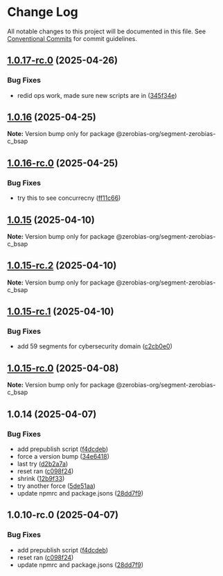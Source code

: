 # Change Log

All notable changes to this project will be documented in this file.
See [Conventional Commits](https://conventionalcommits.org) for commit guidelines.

## [1.0.17-rc.0](https://github.com/zerobias-org/segment/compare/@zerobias-org/segment-zerobias-c_bsap@1.0.16...@zerobias-org/segment-zerobias-c_bsap@1.0.17-rc.0) (2025-04-26)


### Bug Fixes

* redid ops work, made sure new scripts are in ([345f34e](https://github.com/zerobias-org/segment/commit/345f34ec926029dc141943b3e321676adb4a2888))





## [1.0.16](https://github.com/zerobias-org/segment/compare/@zerobias-org/segment-zerobias-c_bsap@1.0.16-rc.0...@zerobias-org/segment-zerobias-c_bsap@1.0.16) (2025-04-25)

**Note:** Version bump only for package @zerobias-org/segment-zerobias-c_bsap





## [1.0.16-rc.0](https://github.com/zerobias-org/segment/compare/@zerobias-org/segment-zerobias-c_bsap@1.0.15...@zerobias-org/segment-zerobias-c_bsap@1.0.16-rc.0) (2025-04-25)


### Bug Fixes

* try this to see concurrecny ([ff11c66](https://github.com/zerobias-org/segment/commit/ff11c66d67cb9f185098fd640d4139178d29ae22))





## [1.0.15](https://github.com/zerobias-org/segment/compare/@zerobias-org/segment-zerobias-c_bsap@1.0.15-rc.2...@zerobias-org/segment-zerobias-c_bsap@1.0.15) (2025-04-10)

**Note:** Version bump only for package @zerobias-org/segment-zerobias-c_bsap





## [1.0.15-rc.2](https://github.com/zerobias-org/segment/compare/@zerobias-org/segment-zerobias-c_bsap@1.0.15-rc.1...@zerobias-org/segment-zerobias-c_bsap@1.0.15-rc.2) (2025-04-10)

**Note:** Version bump only for package @zerobias-org/segment-zerobias-c_bsap





## [1.0.15-rc.1](https://github.com/zerobias-org/segment/compare/@zerobias-org/segment-zerobias-c_bsap@1.0.15-rc.0...@zerobias-org/segment-zerobias-c_bsap@1.0.15-rc.1) (2025-04-10)


### Bug Fixes

* add 59 segments for cybersecurity domain ([c2cb0e0](https://github.com/zerobias-org/segment/commit/c2cb0e0c1f1eabb51d7f5a6ae6db98c1516fcdbe))





## [1.0.15-rc.0](https://github.com/zerobias-org/segment/compare/@zerobias-org/segment-zerobias-c_bsap@1.0.14...@zerobias-org/segment-zerobias-c_bsap@1.0.15-rc.0) (2025-04-08)

**Note:** Version bump only for package @zerobias-org/segment-zerobias-c_bsap





## 1.0.14 (2025-04-07)


### Bug Fixes

* add prepublish  script ([f4dcdeb](https://github.com/zerobias-org/segment/commit/f4dcdebd8680d01e015ebc89587a9f70d641afe4))
* force a version bump ([34e6418](https://github.com/zerobias-org/segment/commit/34e6418d078a9f5caf40c511a89dcf0bdb606dc7))
* last try ([d2b2a7a](https://github.com/zerobias-org/segment/commit/d2b2a7afeca45e2d7ca0beaa1e1bed46a09a82c4))
* reset ran ([c098f24](https://github.com/zerobias-org/segment/commit/c098f240eaf5c840d8c595e05e0ad4eee510fe71))
* shrink ([12b9f33](https://github.com/zerobias-org/segment/commit/12b9f3366b3d0b69018a20f5b5f01d86ad87753f))
* try another force ([5de51aa](https://github.com/zerobias-org/segment/commit/5de51aa6220d857f3e235e2a0c7557b40ee8e5e3))
* update npmrc and package.jsons ([28dd7f9](https://github.com/zerobias-org/segment/commit/28dd7f9ea06676c82b88aabf586f5bb6b974bf3b))





## 1.0.10-rc.0 (2025-04-07)


### Bug Fixes

* add prepublish  script ([f4dcdeb](https://github.com/zerobias-org/segment/commit/f4dcdebd8680d01e015ebc89587a9f70d641afe4))
* reset ran ([c098f24](https://github.com/zerobias-org/segment/commit/c098f240eaf5c840d8c595e05e0ad4eee510fe71))
* update npmrc and package.jsons ([28dd7f9](https://github.com/zerobias-org/segment/commit/28dd7f9ea06676c82b88aabf586f5bb6b974bf3b))
